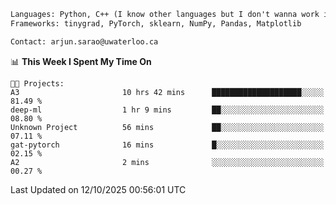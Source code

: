 ```txt
Languages: Python, C++ (I know other languages but I don't wanna work in em)
Frameworks: tinygrad, PyTorch, sklearn, NumPy, Pandas, Matplotlib

Contact: arjun.sarao@uwaterloo.ca
```

<!--START_SECTION:waka-->
📊 **This Week I Spent My Time On** 

```text
🐱‍💻 Projects: 
A3                       10 hrs 42 mins      ████████████████████░░░░░   81.49 % 
deep-ml                  1 hr 9 mins         ██░░░░░░░░░░░░░░░░░░░░░░░   08.80 % 
Unknown Project          56 mins             ██░░░░░░░░░░░░░░░░░░░░░░░   07.11 % 
gat-pytorch              16 mins             █░░░░░░░░░░░░░░░░░░░░░░░░   02.15 % 
A2                       2 mins              ░░░░░░░░░░░░░░░░░░░░░░░░░   00.27 % 
```


 Last Updated on 12/10/2025 00:56:01 UTC
<!--END_SECTION:waka-->
